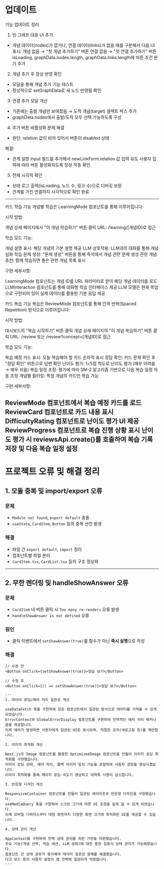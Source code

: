 # 업데이트
기능 업데이트 정리

1. 빈 그래프 대응 UI 추가  
* 개념 데이터(nodes)가 없거나, 연결 데이터(links)가 없을 때를 구분해서 다음 UI 표시:
  개념 없음 → "첫 개념 추가하기" 버튼
  연결 없음 → "첫 연결 추가하기" 버튼
  isLoading, graphData.nodes.length, graphData.links.length에 따른 조건 분기 추가

2. 개념 추가 후 정상 반영 확인
* 모달을 통해 개념 추가 기능 테스트
* 정상적으로 setGraphData로 새 노드 반영됨 확인

3. 연결 추가 모달 개선
* 기존에는 출발 개념만 보여졌음 → 도착 개념(target) 셀렉트 박스 추가
* graphData.nodes에서 출발/도착 모두 선택 가능하도록 구성

4. 추가 버튼 비활성화 문제 해결
* 원인: relation 값이 비어 있어서 버튼이 disabled 상태

해결:

* 관계 설명 input 필드를 추가해서 newLinkForm.relation 값 입력 유도
사용자 입력에 따라 버튼 활성화되도록 정상 작동 확인

5. 전체 시각적 확인
* 상태 로그 출력(isLoading, 노드 수, 링크 수)으로 디버깅 보완
* 관계를 가진 연결까지 시각적으로 확인 완료

---

카드 학습 기능
개념별 학습은 LearningMode 컴포넌트를 통해 이루어집니다:

시작 방법:

개념 상세 페이지에서 "이 개념 학습하기" 버튼 클릭
URL: /learning/[개념ID]로 접근


학습 모드 기능:

개념 설명 표시: 해당 개념의 기본 설명 제공
LLM 상호작용: LLM과의 대화를 통해 개념 심화 학습
문제 생성: "문제 생성" 버튼을 통해 즉석에서 개념 관련 문제 생성
관련 개념 추천: 함께 학습하면 좋은 관련 개념 목록 표시


구현 세부사항:

LearningMode 컴포넌트는 개념 ID를 URL 파라미터로 받아 해당 개념 데이터를 로드
LLMInteraction 컴포넌트를 통해 대화형 학습 인터페이스 제공
LLM 모델은 현재 목업으로 구현되어 있어 실제 데이터를 활용한 기본 응답 제공



카드 복습 기능
복습은 ReviewMode 컴포넌트를 통해 간격 반복(Spaced Repetition) 방식으로 이루어집니다:

시작 방법:

대시보드의 "복습 시작하기" 버튼 클릭
개념 상세 페이지의 "이 개념 복습하기" 버튼 클릭
URL: /review 또는 /review?concept=[개념ID]로 접근


복습 모드 기능:

복습 예정 카드 표시: 오늘 복습해야 할 카드 순차적 표시
정답 확인: 카드 문제 확인 후 "정답 확인" 버튼으로 답변 확인
난이도 평가: 1~5점 척도로 난이도 평가 (매우 어려움 → 매우 쉬움)
복습 일정 조정: 평가에 따라 SM-2 알고리즘 기반으로 다음 복습 일정 자동 조정
개념별 필터링: 특정 개념의 카드만 복습 가능


구현 세부사항:

ReviewMode 컴포넌트에서 복습 예정 카드를 로드
ReviewCard 컴포넌트로 카드 내용 표시
DifficultyRating 컴포넌트로 난이도 평가 UI 제공
ReviewProgress 컴포넌트로 복습 진행 상황 표시
난이도 평가 시 reviewsApi.create()를 호출하여 복습 기록 저장 및 다음 복습 일정 설정
---
# 프로젝트 오류 및 해결 정리

## 1. 모듈 중복 및 import/export 오류

### 문제
- `Module not found`, `export default` 충돌
- `useState`, `CardItem`, `Button` 등의 중복 선언 발생

### 해결
- 파일 간 `export default`, `import` 정리
- 컴포넌트별 파일 분리
- `CardItem.tsx`, `CardList.tsx` 등의 구조 정상화

---

## 2. 무한 렌더링 및 handleShowAnswer 오류

### 문제
- `CardItem` 내 버튼 클릭 시 `Too many re-renders` 오류 발생
- `handleShowAnswer is not defined` 오류

### 원인
- 클릭 이벤트에서 `setShowAnswer(true)`를 함수가 아닌 **즉시 실행**으로 작성

### 해결
```tsx
// 수정 전
<Button onClick={setShowAnswer(true)}>정답 보기</Button>

// 수정 후
<Button onClick={() => setShowAnswer(true)}>정답 보기</Button>

---
1. 데이터 로딩/에러 처리 일관성 개선

useDataFetch 훅을 구현하여 모든 컴포넌트에서 일관된 방식으로 데이터를 가져올 수 있게 되었습니다.
ErrorContext와 GlobalErrorDisplay 컴포넌트를 구현하여 전역적인 에러 처리 메커니즘을 제공합니다.
이제 에러가 발생하면 사용자에게 일관된 UI로 표시되며, 적절한 조치(새로고침 등)를 제안합니다.

2. 이미지 최적화 개선

Next.js의 Image 컴포넌트를 활용한 OptimizedImage 컴포넌트를 만들어 이미지 로딩 최적화를 구현했습니다.
이미지 로딩 상태, 에러 처리, 폴백 이미지 등의 기능을 포함하여 사용자 경험을 향상시켰습니다.
이미지 최적화를 통해 페이지 로딩 속도가 향상되고 대역폭 사용이 감소합니다.

3. 반응형 디자인 개선

ResponsiveContainer 컴포넌트를 만들어 일관된 레이아웃과 반응형 디자인을 구현했습니다.
useMediaQuery 훅을 구현하여 스크린 크기에 따른 UI 조정을 쉽게 할 수 있게 되었습니다.
이제 모바일 디바이스부터 대형 화면까지 다양한 화면 크기에 최적화된 UI를 제공할 수 있습니다.

4. 상태 관리 개선

AppContext를 구현하여 전역 상태 관리를 위한 기반을 마련했습니다.
주요 기능(개념 선택, 학습 세션, LLM 상태)에 대한 중앙 집중식 상태 관리가 가능해졌습니다.
컴포넌트 간 상태 공유가 용이해져 데이터 일관성 문제를 해결했습니다.
다크 모드 등의 사용자 설정이 앱 전체에 일관되게 적용됩니다.
---
